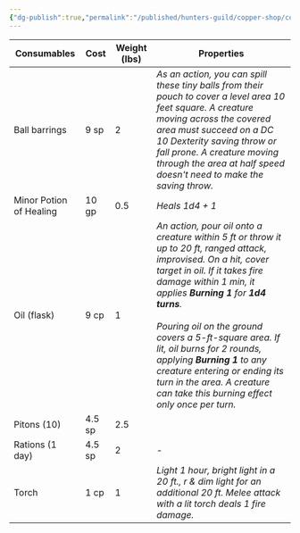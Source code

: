 ```yaml
---
{"dg-publish":true,"permalink":"/published/hunters-guild/copper-shop/copper-hg-consumables/"}
---
```



| Consumables             | Cost   | Weight (lbs) | Properties                                                                                                                                                                                                                                                                                                                                                                                                                                                     |
| ----------------------- | ------ | ------------ | -------------------------------------------------------------------------------------------------------------------------------------------------------------------------------------------------------------------------------------------------------------------------------------------------------------------------------------------------------------------------------------------------------------------------------------------------------------- |
| Ball barrings           | 9 sp   | 2            | _As an action, you can spill these tiny balls from their pouch to cover a level area 10 feet square. A creature moving across the covered area must succeed on a DC 10 Dexterity saving throw or fall prone. A creature moving through the area at half speed doesn't need to make the saving throw._                                                                                                                                                          |
| Minor Potion of Healing | 10 gp  | 0.5          | _Heals 1d4 + 1_                                                                                                                                                                                                                                                                                                                                                                                                                                                |
| Oil (flask)             | 9 cp   | 1            | _An action, pour oil onto a creature within 5 ft or throw it up to 20 ft, ranged attack, improvised. On a hit, cover target in oil. If it takes fire damage within 1 min, it applies **Burning 1** for **1d4 turns**.<br><br>Pouring oil on the ground covers a 5-ft-square area. If lit, oil burns for 2 rounds, applying **Burning 1** to any creature entering or ending its turn in the area. A creature can take this burning effect only once per turn._ |
| Pitons (10)             | 4.5 sp | 2.5          |                                                                                                                                                                                                                                                                                                                                                                                                                                                                |
| Rations (1 day)         | 4.5 sp | 2            | -                                                                                                                                                                                                                                                                                                                                                                                                                                                              |
| Torch                   | 1 cp   | 1            | _Light 1 hour, bright light in a 20 ft., r & dim light for an additional 20 ft. Melee attack with a lit torch deals 1 fire damage._                                                                                                                                                                                                                                                                                                                            |
